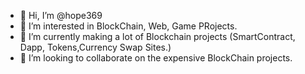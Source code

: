 - 👋 Hi, I’m @hope369
- 👀 I’m interested in BlockChain, Web, Game PRojects.
- 🌱 I’m currently making a lot of Blockchain projects (SmartContract, Dapp, Tokens,Currency Swap Sites.)
- 💞️ I’m looking to collaborate on the expensive BlockChain projects.

<!---
hope369/hope369 is a ✨ special ✨ repository because its `README.md` (this file) appears on your GitHub profile.
You can click the Preview link to take a look at your changes.
--->
